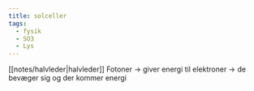 ```yaml
---
title: solceller
tags:
  - fysik
  - SO3
  - Lys
---
```


[[notes/halvleder|halvleder]]
Fotoner -> giver energi til elektroner -> de bevæger sig og der kommer energi